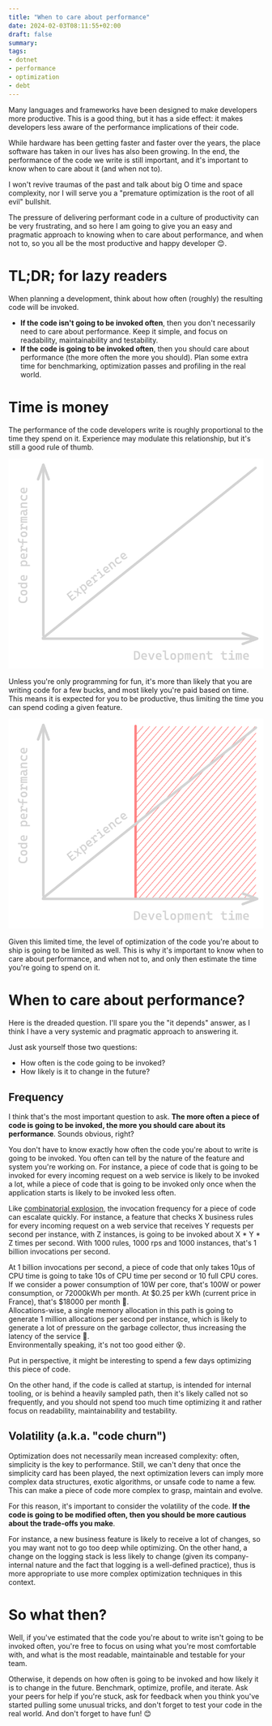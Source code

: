 ```yaml
---
title: "When to care about performance"
date: 2024-02-03T08:11:55+02:00
draft: false
summary: 
tags: 
- dotnet
- performance
- optimization
- debt
---
```


Many languages and frameworks have been designed to make developers more productive. This is a good thing, but it has a side effect: it makes developers less aware of the performance implications of their code.  

While hardware has been getting faster and faster over the years, the place software has taken in our lives has also been growing. In the end, the performance of the code we write is still important, and it's important to know when to care about it (and when not to).  

I won't revive traumas of the past and talk about big O time and space complexity, nor I will serve you a "premature optimization is the root of all evil" bullshit.  

The pressure of delivering performant code in a culture of productivity can be very frustrating, and so here I am going to give you an easy and pragmatic approach to knowing when to care about performance, and when not to, so you all be the most productive and happy developer 😊.

# TL;DR; for lazy readers

When planning a development, think about how often (roughly) the resulting code will be invoked.
- **If the code isn't going to be invoked often**, then you don't necessarily need to care about performance. Keep it simple, and focus on readability, maintainability and testability. 
- **If the code is going to be invoked often**, then you should care about performance (the more often the more you should). Plan some extra time for benchmarking, optimization passes and profiling in the real world.

# Time is money

The performance of the code developers write is roughly proportional to the time they spend on it. Experience may modulate this relationship, but it's still a good rule of thumb.

![](perf-vs-dev-time.png)

Unless you're only programming for fun, it's more than likely that you are writing code for a few bucks, and most likely you're paid based on time. This means it is expected for you to be productive, thus limiting the time you can spend coding a given feature.

![](perf-vs-dev-time-bounded.png)

Given this limited time, the level of optimization of the code you're about to ship is going to be limited as well. This is why it's important to know when to care about performance, and when not to, and only then estimate the time you're going to spend on it.

# When to care about performance?

Here is the dreaded question. I'll spare you the "it depends" answer, as I think I have a very systemic and pragmatic approach to answering it.  

Just ask yourself those two questions:
- How often is the code going to be invoked?
- How likely is it to change in the future?

## Frequency

I think that's the most important question to ask. **The more often a piece of code is going to be invoked, the more you should care about its performance**. Sounds obvious, right?

You don't have to know exactly how often the code you're about to write is going to be invoked. You often can tell by the nature of the feature and system you're working on. For instance, a piece of code that is going to be invoked for every incoming request on a web service is likely to be invoked a lot, while a piece of code that is going to be invoked only once when the application starts is likely to be invoked less often.

Like [combinatorial explosion](https://en.wikipedia.org/wiki/Combinatorial_explosion), the invocation frequency for a piece of code can escalate quickly. For instance, a feature that checks X business rules for every incoming request on a web service that receives Y requests per second per instance, with Z instances, is going to be invoked about X * Y * Z times per second. With 1000 rules, 1000 rps and 1000 instances, that's 1 billion invocations per second.

At 1 billion invocations per second, a piece of code that only takes 10µs of CPU time is going to take 10s of CPU time per second or 10 full CPU cores. If we consider a power consumption of 10W per core, that's 100W or power consumption, or 72000kWh per month. At $0.25 per kWh (current price in France), that's $18000 per month 💸.  
Allocations-wise, a single memory allocation in this path is going to generate 1 million allocations per second per instance, which is likely to generate a lot of pressure on the garbage collector, thus increasing the latency of the service 🐌.  
Environmentally speaking, it's not too good either 😵.

Put in perspective, it might be interesting to spend a few days optimizing this piece of code.

On the other hand, if the code is called at startup, is intended for internal tooling, or is behind a heavily sampled path, then it's likely called not so frequently, and you should not spend too much time optimizing it and rather focus on readability, maintainability and testability.

## Volatility (a.k.a. "code churn")

Optimization does not necessarily mean increased complexity: often, simplicity is the key to performance. Still, we can't deny that once the simplicity card has been played, the next optimization levers can imply more complex data structures, exotic algorithms, or unsafe code to name a few. This can make a piece of code more complex to grasp, maintain and evolve.  

For this reason, it's important to consider the volatility of the code. **If the code is going to be modified often, then you should be more cautious about the trade-offs you make**.  

For instance, a new business feature is likely to receive a lot of changes, so you may want not to go too deep while optimizing. On the other hand, a change on the logging stack is less likely to change (given its company-internal nature and the fact that logging is a well-defined practice), thus is more appropriate to use more complex optimization techniques in this context. 

# So what then?

Well, if you've estimated that the code you're about to write isn't going to be invoked often, you're free to focus on using what you're most comfortable with, and what is the most readable, maintainable and testable for your team.

Otherwise, it depends on how often is going to be invoked and how likely it is to change in the future. Benchmark, optimize, profile, and iterate. Ask your peers for help if you're stuck, ask for feedback when you think you've started pulling some unusual tricks, and don't forget to test your code in the real world. And don't forget to have fun! 😊